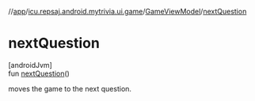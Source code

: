//[app](../../../index.md)/[icu.repsaj.android.mytrivia.ui.game](../index.md)/[GameViewModel](index.md)/[nextQuestion](next-question.md)

# nextQuestion

[androidJvm]\
fun [nextQuestion](next-question.md)()

moves the game to the next question.
